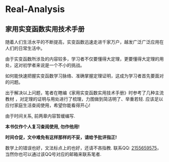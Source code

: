 # Real-Analysis
##  家用实变函数实用技术手册

随着人们生活水平的不断提高，实变函数迅速走进千家万户，越发广泛广泛应用在人们的日常生活中。

由于实变函数所涉及的内容较多，学习者不仅要懂得大定理，更要懂得大定理的用处，这对初学者来说是一个不小的挑战。

如何能快速把握实变函数学习脉络、准确掌握定理证明，这成为学习者首先要面对的问题。

出于解决以上问题，笔者在瞎编《家用实变函数实用技术手册》时参考了几种主流教材 ，对定理的证明与用处进行了梳理，力图做到简洁明了、举重若轻.  应该足以应付家庭生活查阅使用，希望你能看得开心!


由于时间关系, 前两章内容暂缓编写. 

**本书仅作个人复习查阅使用, 勿作他用!**

**时间仓促，文中难免有这样那样的不妥，请给予批评指正!**

数学上的错误也好，文法标点上的也好，还请不吝指教. 
联系QQ: [2155659575](https://qm.qq.com/cgi-bin/qm/qr?k=X3d1i1X40fk58mc50cE9P6d_nBPJRDm1&noverify=0)，当然你也可以通过该QQ号对应的邮箱来联系笔者. 
